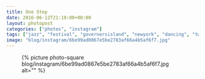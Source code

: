 ```yaml
---
title: One Step
date: 2016-06-12T21:19:00+00:00
layout: photopost
categories: ["photos", "instagram"]
tags: ["jazz", "festival", "governersisland", "newyork", "dancing", "twenties"]
image: "blog/instagram/6be99ad0867e5be2783af66a4b5af6f7.jpg"
---
```


<figure class="photo photo--square">
  {% picture photo-square blog/instagram/6be99ad0867e5be2783af66a4b5af6f7.jpg alt="" %}
</figure>


